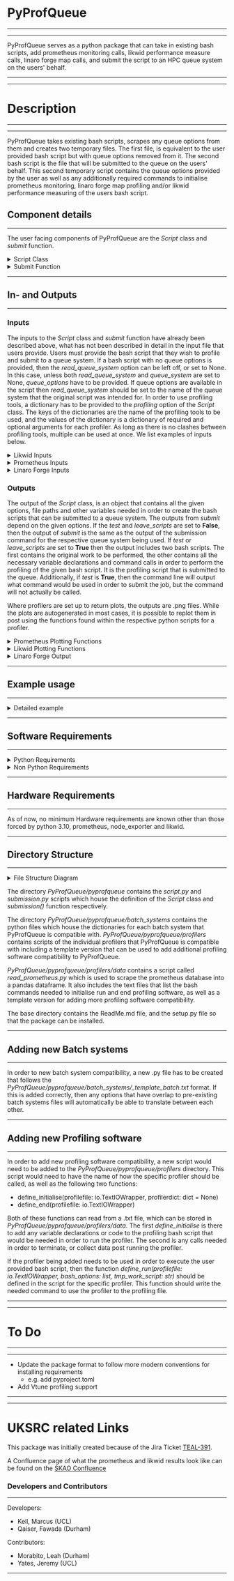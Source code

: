 # PyProfQueue

___
___
PyProfQueue serves as a python package that can take in existing bash scripts, add prometheus monitoring calls, 
likwid performance measure calls, linaro forge map calls, and submit the script to an HPC queue system on the users' 
behalf.
___
___
# Description

___
___
PyProfQueue takes existing bash scripts, scrapes any queue options from them and creates two temporary files. The first 
file, is equivalent to the user provided bash script but with queue options removed from it. The second bash script is
the file that will be submitted to the queue on the users' behalf. This second temporary script contains the queue 
options provided by the user as well as any additionally required commands to initialise prometheus monitoring, linaro
forge map profiling and/or likwid performance measuring of the users bash script.
## Component details
___
The user facing components of PyProfQueue are the *Script* class and *submit* function.

<details>

<summary>Script Class</summary>

### Script Class

The *Script* class is used in the following way, and the following options are available:
```
script = pyprofqueue.Script(queue_system: str,
                            work_script: str,
                            read_queue_system: str =None,
                            queue_options: dict = None,
                            profiling: dict = None
                            )   
```
|           Option           | Description                                                                                                                        |
|:--------------------------:|------------------------------------------------------------------------------------------------------------------------------------|
|        queue_system        | The intended target queue system (Supports Slurm and PBS Torque)                                                                   |
|        work_script         | The bash script which contains the queue options and work to be done                                                               |
|read_queue_system (Optional)| The name of the queue system for which the script was written if it was written for a queue system                                 |
|  queue_options (Optional)  | Any queue options to add or override when compared to the work_script                                                              |
|    profiling (Optional)    | Dictionary with keys representing which profiler to use with values of dictionaries listing profiler options such as "requirements"|


The queue options that PyProfQueue supports are dependent on the batch system, for more details, we advise looking 
at the dictionaries in ./pyprofqueue/batch_systems/<batch system of interets>.py in order to find option compatibility.

Any *Script* object, then comes with three additional methods intended to be used by users. These methods are:

#### change_options
```
change_options(queue_options: dict)
```
- Allows for options to be changed post initiation of a *Script* object, in case the options given in the 
initialisation are no longer desired.

As an example usage of *change_options*, let us assume we have a *Script* object that has the option {'time': 12:00:00}
meaning that the script would be terminated if it takes longer than 12 hours. We now wish to make it so that the script
is allowed to run for 24 hours. So we use the following:
```
script.change_options(queue_options={'time':'24:00:00'})
```
*change_options* maintains all previous options that are not listed in the dictionary passed to *change_options*.
</details>


<details>

<summary>Submit Function</summary>
### Submit Function
The *submit* function serves as the point of execution for PyProfQueue. When called, it will take the given *Script* 
object, and submit it to the queue system the *Script* object is configured for.
```
pyprofqueue.submit(script: Script,
                   tmp_work_script: str = './tmp_workfile.sh',
                   tmp_profile_script: str = './tmp_profilefile.sh',
                   bash_options: list = [''],
                   leave_scripts: bool = True,
                   test: bool = False):
```
|           Option            | Description                                                                                                                                                                                                        |
|:---------------------------:|--------------------------------------------------------------------------------------------------------------------------------------------------------------------------------------------------------------------|
|           script            | *Script* object to be submitted to queue                                                                                                                                                                           |
| tmp_work_script (Optional)  | Desired name of temporary work script. Defaults to "./tmp_workfile.sh".                                                                                                                                              |
|tmp_profile_script (Optional)| Desired name of temporary profile script. Defaults to "./tmp_profilefile.sh".                                                                                                                                        |
|   bash_options (Optional)   | List of options that the user provided bash script may require. Defaults to [''].                                                                                                                                 |
|  leave_scripts (Optional)   | Boolean to determine if the temporary scripts should be left or removed after submission. Defaults to True                                                                                                         |
|       test (Optional)       | Boolean to determine if the script should be submitted, or if the command that would be used should be printed to the terminal. Additionally, this leaves the temporary scripts in tackt so they can be inspected. |

</details>

___
##  In- and Outputs
___
### Inputs
The inputs to the *Script* class and *submit* function have already been described above, what has not been described
in detail in the input file that users provide. Users must provide the bash script that they wish to profile and submit
to a queue system. If a bash script with no queue options is provided, then the *read_queue_system* option can be left
off, or set to None. In this case, unless both *read_queue_system* and *queue_system* are set to None, *queue_options* 
have to be provided. If queue options are available in the script then *read_queue_system* should be set to the name
of the queue system that the original script was intended for. In order to use profiling tools, a dictionary has to 
be provided to the *profiling* option of the *Script* class. The keys of the dictionaries are the name of the profiling
tools to be used, and the values of the dictionary is a dictionary of required and optional arguments for each profiler.
As long as there is no clashes between profiling tools, multiple can be used at once. We list examples of inputs below.

<details>
<summary>Likwid Inputs</summary>

#### Likwid specific inputs
In order to use likwid, the key 'likwid' needs to be used in the *profiling* option for the *Script* object. This key 
then needs to have a dictionary which can contain the key "requirements" which would list of all commands that need to
be executed prior to being able to use likwid on the HPC system the script is being submitted to. If, for example, a 
simple module loading command is required, it could look like this
```python
profiling = {"likwid": {"requirements":["module load likwid"]}}
```
</details>

<details>
<summary>Prometheus Inputs</summary>

#### Prometheus specific inputs
In order to use prometheus, the key 'prometheus' needs to be used in the *profiling* option for the *Script* object. 
This key then needs to have a dictionary containing the key "requirements" which has to contain the path to the 
prometheus instance to use, or it has to contain "ip_address" which then has an IP address, stored as a string, 
of a pre-existing prometheus instance that can be scraped. Here is an example of both, where "<path/to/prometheus>" 
is used to represent the path to the prometheus instance the user would want to use.
```python
profiling = {"prometheus": {"requirements":["export PROMETHEUS_SOFTWARE=<path/to/prometheus>"]}}
# OR
profiling = {"prometheus": {"ip_address":["127.0.0.1:9090"]}}
```
</details>

<details>
<summary>Linaro Forge Inputs</summary>

#### Linaro Forge Map specific inputs
In order to use Linaro Forge map profiling, the key 'linaro_forge' needs to be used in the *profiling* option for the 
*Script* object. This key then requires have a value of "code_line" listing the strings to look for in the user 
provided bash script which should be profiled using Linaro Forge map. It is important to note, that any entry into the
"code_line" list will be used to search lines of the user provided bash script, providing a "code_line" such as 'echo',
would add Linaro Forge map profiling to every line containing the string 'echo', not just a line that only has 'echo' 
on it. Additionally, a "requirements" key can be provided which should list any commands that need to be executed prior 
to being able to use Linaro Forge on an HPC system, and it can also contain an "options" key to allow options to be 
passed to the Linaro Forge map calls. Here is an example of how the profiling option could look like if a user wanted 
to only use Linaro Forge map profiling
```python
profiling = {"linaro_forge": {'code_line': ['echo "Hello World"']}}
```
Because of the overhead of Linaro Forge map, we do not recommend using Likwid and Linaro Forge map together. The results
from Likwid would be less representative of the user provided bash script as the overhead of Linaro Forge map would
be included into the data, but non-separable. 
</details>


### Outputs
The output of the *Script* class, is an object that contains all the given options, file paths and other variables 
needed in order to create the bash scripts that can be submitted to a queue system. The outputs from *submit* 
depend on the given options. If the *test* and *leave_scripts* are set to **False**, then the output of *submit* is 
the same as the output of the submission command for the respective queue system being used. If *test* or 
*leave_scripts* are set to **True** then the output includes two bash scripts. The first contains the original work 
to be performed, the other contains all the necessary variable declarations and command calls in order to perform 
the profiling of the given bash script. It is the profiling script that is submitted to the queue. Additionally,
if *test* is **True**, then the command line will output what command would be used in order to submit the job, but
the command will not actually be called.

Where profilers are set up to return plots, the outputs are .png files. While the plots are autogenerated in most cases,
it is possible to replot them in post using the functions found within the respective python scripts for a profiler.

<details>
<summary>Prometheus Plotting Functions</summary>
The following plot functions are called automatically by the script that PyProfQueue creates, but can be called in post
by users if so desired.

### profilers.prometheus.load_df function
This function reads the prometheus database created by using prometheus profiling with *PyProfQueue* and stores it 
into a pandas.DataFrame. This then has the time converted into the format of "yyyy-mm-dd HH:MM:SS" for user readability.
The times at which datapoints exist are then also given out as a numpy.array on top of returning the dataframe. 

|    Option    | Description                             |
|:------------:|-----------------------------------------|
| feather_path | path to the scraped prometheus database |
### profilers.prometheus.plot_prom_profiling function
This function plots the results of a prometheus profiling effort. It is compatible with additional features for 
[Common Workflow Language](https://www.commonwl.org/) (CWL) workflows, if the output from a CWL call is saved to a file.

|            Option            | Description                                                                                                                      |
|:----------------------------:|----------------------------------------------------------------------------------------------------------------------------------|
|              df              | pandas.DataFrame of the prometheus profiling data. Obtained from load_df                                                         |
|         time_series          | numpy.array of the times at which data was collected. Obtained from load_df                                                      |
|         name_prefix          | Desired path and name prefix for the plots                                                                                       |
|     mean_cpu (Optional)      | Boolean on if the mean_cpu usage should be plotted                                                                               |
|      all_cpu (Optional)      | Boolean on if all cpu usages should be plotted                                                                                   |
|      memory (Optional)       | Boolean on if the memory usage should be plotted                                                                                 |
|      network (Optional)      | Boolean on if the network usage should be plotted                                                                                |
|network_three_mean (Optional) | Boolean on if the network y-limit should be restricted to three times the mean value                                             |
|       gant (Optional)        | Boolean on if a gant chart like plot should be created if CWL was used to run a workflow                                         |
|     cwl_file (Optional)      | Path to a text file containing the ouput of CWL, if it was used to run a workflow. This is used to shade when each step occured. |
|       label (Optional)       | Boolean to label each CWL step on shaded graphs if cwl_file was provided                                                         |
</details>

<details>
<summary>Likwid Plotting Functions</summary>

### profilers.likwid.plot_likwid_roof_single function
This function plots the results of a likwid profiling effort as a single point, meaning that it is the average FLOP/s
and average operational intensity over the entire duration of the job.

|        Option         | Description                                                          |
|:---------------------:|----------------------------------------------------------------------|
|      name_prefix      | Desired path and name prefix for the plot                            |
|        maxperf        | Float of the maximum performance listed in likwid output file        |
|      maxband          | Float of the maximum memory bandwidth listed in likwid output file   |
| code_name (Optional)  | String of what to call the code in the legend of the plot            |
| code_mflop (Optional) | Float of the codes MFLOP/s listed in the likwid output               |
| code_opint (Optional) | Float of the codes Operational Intensity listed in the likwid output |

### profilers.likwid.plot_roof_timeseries function
This function plots the results of a likwid profiling effort as a single point, meaning that it is the average FLOP/s
and average operational intensity over the entire duration of the job. The performance is plotted in Log scale.

|        Option         | Description                                                        |
|:---------------------:|--------------------------------------------------------------------|
|      likwid_file      | Path to likwid output file                                         |
|      name_prefix      | Desired path and name prefix for the plot                          |
|        maxperf        | Float of the maximum performance listed in likwid output file      |
|        maxband        | Float of the maximum memory bandwidth listed in likwid output file |
| code_name (Optional)  | String of what to call the code in the legend of the plot          |
</details>

<details>
<summary>Linaro Forge Output</summary>

Linaro Forge map, provides a .map file for each call of Linaro Forge map that was added to the user provided bash 
script. This file can be opened using Linaro Forge in order to see the results of the profiling performed on those
calls.

</details>

___
## Example usage
___
<details>
<summary>Detailed example</summary>

Let us look at a toy example to show how this script would be used. Let us assume we have an HPC system that uses slurm.
This system requires loading the likwid module if we want to use it, and we have downloaded the prometheus codes to the
directory **/home/Software** and ensured that we can execute both without sudo commands. Let us assume we have the 
following bash script:
```bash
#!/bin/bash
#SBATCH -A example_project
#SBATCH -c 16
#SBATCH -N 1
#SBATCH -o /home/queue_work/%x.%j/output.out
#SBATCH -p example_partition
#SBATCH -J TestSubmission
#SBATCH -n 1
#SBATCH -t 00:05:00

echo "The first option was:"
echo ${1}
echo "The second option was:"
echo ${2}
```

The following example python script can be used to add the prometheus monitoring, likwid performance profiling and to 
submit the script to the queue. We have listed the queue options in the *Script* object initialisation even though it 
would pull them from the bash script in order to show an example of how they would be listed.
```python 
import pyprofqueue as ppq

ProfileScript = ppq.Script(queue_system='slurm',
                           work_script='./tmp_workfile.sh',
                           queue_options={
                             'workdir': '/home/queue_work/%x.%j',
                             'job_name': 'NewName'},
                           profiling={
                             "likwid": {'requirements': ['module load oneAPI_comp/2021.1.0',
                                                         'module load likwid/5.2.0']},
                             "prometheus": {'requirements': ['export PROMETHEUS_SOFTWARE=/home/Software']}
                           }
                           )

ppq.submit(ProfileScript, 
           tmp_work_script = './test_workfile.sh',
           tmp_profile_script = './test_profilefile.sh',
           bash_options=['"Hello "', '"World!"'],
           test=True)
```
This python script prints the following to the command line, but does not submit a job:
```
The following command would be used to submit a job to the queue:
sbatch ./test_profilefile.sh
```
Following this, it has created two files, test_workfile.sh and test_profilefile.sh. test_workfile.sh should look like
the original bash script provided by the user, but with the options removed, in our case:
```bash
#!/bin/bash

# Any work that users may want to do on an HPC system, including environment initialisations
# For the sake of example we simply call
echo "The first option was:"
echo ${1}
echo "The second option was:"
echo ${2}
```

While test_profiliefile.sh contains all the necessary initialisations and terminations for prometheus and likwid to run
and provide plots and output files. The entire file won't be listed here as it is quite length, however we will 
state how the test_workfile.sh is called within test_profilefile.sh
```bash
likwid-perfctr -g MEM_DP -t 300s -o ${LIKWID_RUNNING_DIR}/likwid_output.txt -O -f bash ./test_workfile.sh  "Hello " "World!"
```
</details>

___
## Software Requirements
___

<details>
<summary>Python Requirements</summary>

For the sake of PyProfQueue, the required python version is at least 3.10, as this package utilises the match 
functionality.
- numpy
- pytz
- pyarrow
- matplotlib
- promql_http_api==0.3.3
- pandas<=2.2.1
</details>


<details>
<summary>Non Python Requirements</summary>

In addition to the python requirements listed above, PyProfQueue also needs to have the following software available
on the system to which the job will be submitted:
- [node_exporter](https://prometheus.io/docs/guides/node-exporter/)
- [prometheus](https://prometheus.io/)
- [likwid](https://github.com/RRZE-HPC/likwid)
- [Linaro Forge](https://www.linaroforge.com/)

<details>
<summary>Prometheus Requirements</summary>
For prometheus and node_exporter, it is enough to download the software as long as they can both be launched by the 
user without sudo rights. However, they need to be put into the same directory so that the following directory structure
is in place:

```md
${PROMETHEUS_SOFTWARE}
├── node_exporter
│   └── node_exporter
└── prometheus
    ├── prometheus
    └── prometheus.yml
```
Where *node_exporter/node_exporter* is the executable for node_exporter, *prometheus/prometheus* is the executable for 
prometheus, and *prometheus/prometheus.yml* is the configuration file to be used for prometheus.
</details>

<details>
<summary>Likwid Requirements</summary>
For the sake of likwid, it needs to be installed or loaded, in such a way that a user could run the following 
command without sudo rights:

```
likwid-perfctr -g MEM_DP -t 300s <output directory> <executable> <options for executable>
```
</details>

<details>
<summary>Linaro Forge Requirements</summary>
For the sake of Linaro Forge, users should load linaro forge, through modules or whatever format an HPC system has,
such that they can call a function similar to 

```
map --profile --no-queue -o <output file path> <user command>
```
as this is what PyProfQueue will use in order to profile parts of the user provided work script.

</details>

</details>

___
## Hardware Requirements
___
As of now, no minimum Hardware requirements are known other than those forced by python 3.10, prometheus, node_exporter
and likwid.
___
## Directory Structure
___

<details>
<summary>File Structure Diagram</summary>

```md
PyProfQueue
├── pyprofqueue
│   ├── batch_systems
│   │   ├── pbs.py
│   │   ├── slurm.py
│   │   └── _template_batch.txt
│   ├── profilers
│   │   ├── data
│   │   │   ├── read_prometheus.py
│   │   │   ├── likwid_commands.txt
│   │   │   ├── linaro_forge_commands.txt
│   │   │   ├── prometheus_commands.txt
│   │   │   └── _template_commands.txt
│   │   ├── likwid.py
│   │   ├── linaro_forge.py
│   │   ├── prometheus.py
│   │   └── _template_profiler.txt
│   ├── __init__.py
│   ├── plot.py
│   ├── script.py
│   └── submission.py
├── ReadMe.md
└── setup.py
```
</details>

The directory *PyProfQueue/pyprofqueue* contains the *script.py* and *submission.py* scripts which house the 
definition of the *Script* class and *submission()* function respectively. 

The directory *PyProfQueue/pyprofqueue/batch_systems* contains the python files which house the dictionaries for each
batch system that PyProfQueue is compatible with. *PyProfQueue/pyprofqueue/profilers* contains scripts of the individual 
profilers that PyProfQueue is compatible with including a template version that can be used to add additional profiling 
software compatibility to PyProfQueue. 

*PyProfQueue/pyprofqueue/profilers/data* contains a script called 
*read_prometheus.py* which is used to scrape the prometheus database into a pandas dataframe. It also includes the text 
files that list the bash commands needed to initialise run and end profiling software, as well as a template version for 
adding more profiling software compatibility.

The base directory contains the ReadMe.md file, and the setup.py file so that the package can be installed.
___
## Adding new Batch systems
___
In order to new batch system compatibility, a new .py file has to be created that follows the 
*PyProfQueue/pyprofqueue/batch_systems/_template_batch.txt* format. If this is added correctly, then any options that 
have overlap to pre-existing batch systems files will automatically be able to translate between each other.
___
## Adding new Profiling software
___
In order to add new profiling software compatibility, a new script would need to be added to the 
*PyProfQueue/pyprofqueue/profilers* directory. This script would need to have the name of how the specific profiler
should be called, as well as the following two functions:
- define_initialise(profilefile: io.TextIOWrapper, profilerdict: dict = None)
- define_end(profilefile: io.TextIOWrapper)

Both of these functions can read from a .txt file, which can be stored in *PyProfQueue/pyprofqueue/profilers/data*.
The first *define_initialise* is there to add any variable declarations or code to the profiling bash script that would
be needed in order to run the profiler. The second is any calls needed in order to terminate, or collect data post 
running the profiler.

If the profiler being added needs to be used in order to execute the user provided bash script, then the function 
*define_run(profilefile: io.TextIOWrapper, bash_options: list, tmp_work_script: str)* should be defined in the 
script for the specific profiler. This function should write the needed command to use the profiler to the profiling 
file.
___
___

# To Do
___
___
- Update the package format to follow more modern conventions for installing requirements
  - e.g. add pyproject.toml 
- Add Vtune profiling support
___
___
# UKSRC related Links
This package was initially created because of the Jira Ticket [TEAL-391](https://jira.skatelescope.org/browse/TEAL-391).

A Confluence page of what the prometheus and likwid results look like can be found on the 
[SKAO Confluence](https://confluence.skatelescope.org/display/SRCSC/Profiling+LOFAR+VLBI+Workflow)

### Developers and Contributors
___
Developers:
- Keil, Marcus (UCL)
- Qaiser, Fawada (Durham)

Contributors:
- Morabito, Leah (Durham)
- Yates, Jeremy (UCL)
___